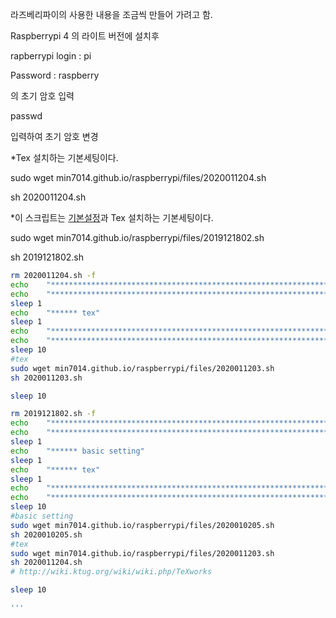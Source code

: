 라즈베리파이의 사용한 내용을 조금씩 만들어 가려고 함.

Raspberrypi 4 의 라이트 버전에 설치후

rapberrypi login : pi

Password : raspberry

의 초기 암호 입력

passwd

입력하여 초기 암호 변경

*Tex 설치하는 기본세팅이다.

sudo wget min7014.github.io/raspberrypi/files/2020011204.sh

sh 2020011204.sh



*이 스크립트는 [기본설정](./2020010204.md)과 Tex 설치하는 기본세팅이다.

sudo wget min7014.github.io/raspberrypi/files/2019121802.sh

sh 2019121802.sh



```bash
rm 2020011204.sh -f
echo    "*******************************************************************************"
echo    "*******************************************************************************" 
sleep 1 
echo    "****** tex"   
sleep 1 
echo    "*******************************************************************************"
echo    "*******************************************************************************"
sleep 10
#tex
sudo wget min7014.github.io/raspberrypi/files/2020011203.sh 
sh 2020011203.sh 

sleep 10


```

```bash
rm 2019121802.sh -f
echo    "*******************************************************************************"
echo    "*******************************************************************************" 
sleep 1 
echo    "****** basic setting"  
sleep 1 
echo    "****** tex"   
sleep 1 
echo    "*******************************************************************************"
echo    "*******************************************************************************"
sleep 10
#basic setting
sudo wget min7014.github.io/raspberrypi/files/2020010205.sh 
sh 2020010205.sh 
#tex
sudo wget min7014.github.io/raspberrypi/files/2020011203.sh 
sh 2020011204.sh 
# http://wiki.ktug.org/wiki/wiki.php/TeXworks

sleep 10 

'''


